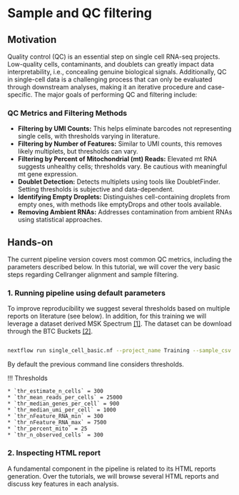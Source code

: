 # Sample and QC filtering

## Motivation

Quality control (QC) is an essential step on single cell RNA-seq projects. Low-quality cells, contaminants, and doublets can greatly impact data interpretability, i.e., concealing genuine biological signals. Additionally, QC in single-cell data is a challenging process that can only be evaluated through downstream analyses, making it an iterative procedure and case-specific. The major goals of performing QC and filtering include:

### QC Metrics and Filtering Methods

* **Filtering by UMI Counts:** This helps eliminate barcodes not representing single cells, with thresholds varying in literature.
* **Filtering by Number of Features:** Similar to UMI counts, this removes likely multiplets, but thresholds can vary.
* **Filtering by Percent of Mitochondrial (mt) Reads:** Elevated mt RNA suggests unhealthy cells; thresholds vary. Be cautious with meaningful mt gene expression.
* **Doublet Detection:** Detects multiplets using tools like DoubletFinder. Setting thresholds is subjective and data-dependent.
* **Identifying Empty Droplets:** Distinguishes cell-containing droplets from empty ones, with methods like emptyDrops and other tools available.
* **Removing Ambient RNAs:** Addresses contamination from ambient RNAs using statistical approaches.

## Hands-on

The current pipeline version covers most common QC metrics, including the parameters described below. In this tutorial, we will cover the very basic steps regarding Cellranger alignment and sample filtering.

### 1. Running pipeline using default parameters

To improve reproducibility we suggest several thresholds based on multiple reports on literature (see below). In addition, for this training we will leverage a dataset derived MSK Spectrum [[1]](https://www.nature.com/articles/s41586-022-05496-1). The dataset can be download through the BTC Buckets [[2]]().

```{.bash .copy}

nextflow run single_cell_basic.nf --project_name Training --sample_csv sample_table.csv --meta_data meta_data.csv --cancer_type Ovarian -resume -profile seadragon

```

By default the previous command line considers thresholds.

!!! Thresholds

    * `thr_estimate_n_cells` = 300
    * `thr_mean_reads_per_cells` = 25000
    * `thr_median_genes_per_cell` = 900
    * `thr_median_umi_per_cell` = 1000
    * `thr_nFeature_RNA_min` = 300
    * `thr_nFeature_RNA_max` = 7500
    * `thr_percent_mito` = 25
    * `thr_n_observed_cells` = 300

### 2. Inspecting HTML report

A fundamental component in the pipeline is related to its HTML reports generation. Over the tutorials, we will browse several HTML reports and discuss key features in each analysis.



